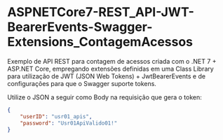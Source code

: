 # ASPNETCore7-REST_API-JWT-BearerEvents-Swagger-Extensions_ContagemAcessos
Exemplo de API REST para contagem de acessos criada com o .NET 7 + ASP.NET Core, empregando extensões definidas em uma Class Library para utilização de JWT (JSON Web Tokens) + JwtBearerEvents e de configurações para que o Swagger suporte tokens.

Utilize o JSON a seguir como Body na requisição que gera o token:

```json
{
    "userID": "usr01_apis",
    "password": "Usr01ApiValido01!"
}
```